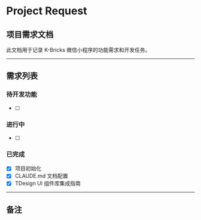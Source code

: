 # Project Request

## 项目需求文档

此文档用于记录 K-Bricks 微信小程序的功能需求和开发任务。

---

## 需求列表

### 待开发功能

- [ ]

### 进行中

- [ ]

### 已完成

- [x] 项目初始化
- [x] CLAUDE.md 文档配置
- [x] TDesign UI 组件库集成指南

---

## 备注

